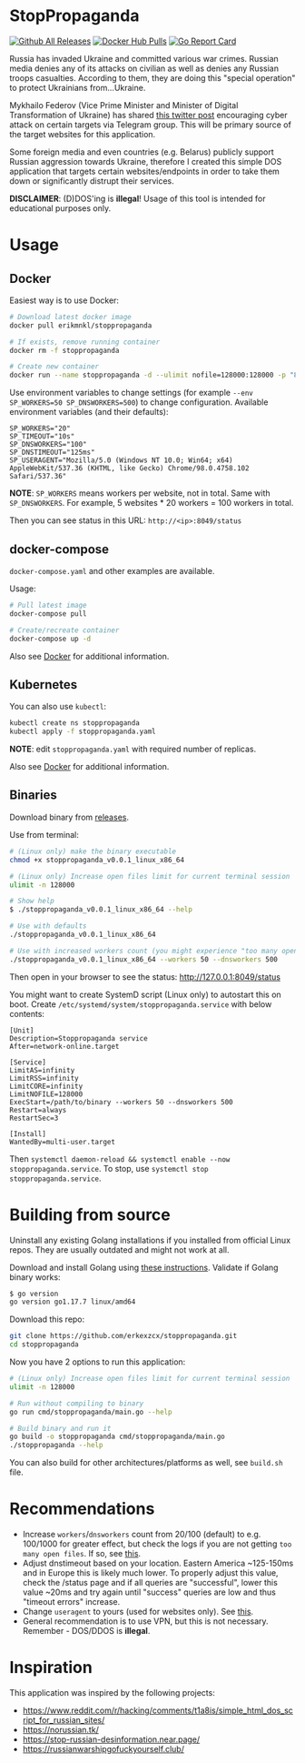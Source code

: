 # StopPropaganda

[![Github All Releases](https://img.shields.io/github/downloads/erkexzcx/stoppropaganda/total.svg)](https://github.com/erkexzcx/stoppropaganda/releases)
[![Docker Hub Pulls](https://img.shields.io/docker/pulls/erikmnkl/stoppropaganda)](https://hub.docker.com/r/erikmnkl/stoppropaganda)
[![Go Report Card](https://goreportcard.com/badge/github.com/erkexzcx/stoppropaganda)](https://goreportcard.com/report/github.com/erkexzcx/stoppropaganda)

Russia has invaded Ukraine and committed various war crimes. Russian media denies any of its attacks on civilian as well as denies any Russian troops casualties. According to them, they are doing this "special operation" to protect Ukrainians from...Ukraine.

Mykhailo Federov (Vice Prime Minister and Minister of Digital Transformation of Ukraine) has shared [this twitter post](https://twitter.com/FedorovMykhailo/status/1497642156076511233) encouraging cyber attack on certain targets via Telegram group. This will be primary source of the target websites for this application.

Some foreign media and even countries (e.g. Belarus) publicly support Russian aggression towards Ukraine, therefore I created this simple DOS application that targets certain websites/endpoints in order to take them down or significantly distrupt their services.

**DISCLAIMER**: (D)DOS'ing is **illegal**! Usage of this tool is intended for educational purposes only.

# Usage

## Docker

Easiest way is to use Docker:
```bash
# Download latest docker image
docker pull erikmnkl/stoppropaganda

# If exists, remove running container
docker rm -f stoppropaganda

# Create new container
docker run --name stoppropaganda -d --ulimit nofile=128000:128000 -p "8049:8049/tcp" erikmnkl/stoppropaganda
```

Use environment variables to change settings (for example `--env SP_WORKERS=50 SP_DNSWORKERS=500`) to change configuration. Available environment variables (and their defaults):
```
SP_WORKERS="20"
SP_TIMEOUT="10s"
SP_DNSWORKERS="100"
SP_DNSTIMEOUT="125ms"
SP_USERAGENT="Mozilla/5.0 (Windows NT 10.0; Win64; x64) AppleWebKit/537.36 (KHTML, like Gecko) Chrome/98.0.4758.102 Safari/537.36"
```

**NOTE**: `SP_WORKERS` means workers per website, not in total. Same with `SP_DNSWORKERS`. For example, 5 websites * 20 workers = 100 workers in total.

Then you can see status in this URL: `http://<ip>:8049/status`

## docker-compose

`docker-compose.yaml` and other examples are available.

Usage:
```bash
# Pull latest image
docker-compose pull

# Create/recreate container
docker-compose up -d
```

Also see [Docker](#docker) for additional information.

## Kubernetes

You can also use `kubectl`:
```bash
kubectl create ns stoppropaganda
kubectl apply -f stoppropaganda.yaml
```
**NOTE**: edit `stoppropaganda.yaml` with required number of replicas.

Also see [Docker](#docker) for additional information.

## Binaries

Download binary from [releases](https://github.com/erkexzcx/stoppropaganda/releases/).

Use from terminal:

```bash
# (Linux only) make the binary executable
chmod +x stoppropaganda_v0.0.1_linux_x86_64

# (Linux only) Increase open files limit for current terminal session
ulimit -n 128000

# Show help
$ ./stoppropaganda_v0.0.1_linux_x86_64 --help

# Use with defaults
./stoppropaganda_v0.0.1_linux_x86_64

# Use with increased workers count (you might experience "too many open files" error on some systems)
./stoppropaganda_v0.0.1_linux_x86_64 --workers 50 --dnsworkers 500
```

Then open in your browser to see the status: http://127.0.0.1:8049/status

You might want to create SystemD script (Linux only) to autostart this on boot. Create `/etc/systemd/system/stoppropaganda.service` with below contents:
```
[Unit]
Description=Stoppropaganda service
After=network-online.target

[Service]
LimitAS=infinity
LimitRSS=infinity
LimitCORE=infinity
LimitNOFILE=128000
ExecStart=/path/to/binary --workers 50 --dnsworkers 500
Restart=always
RestartSec=3

[Install]
WantedBy=multi-user.target
```

Then `systemctl daemon-reload && systemctl enable --now stoppropaganda.service`. To stop, use `systemctl stop stoppropaganda.service`.

# Building from source

Uninstall any existing Golang installations if you installed from official Linux repos. They are usually outdated and might not work at all.

Download and install Golang using [these instructions](https://go.dev/doc/install). Validate if Golang binary works:
```bash
$ go version
go version go1.17.7 linux/amd64
```

Download this repo:
```bash
git clone https://github.com/erkexzcx/stoppropaganda.git
cd stoppropaganda
```

Now you have 2 options to run this application:
```bash
# (Linux only) Increase open files limit for current terminal session
ulimit -n 128000

# Run without compiling to binary
go run cmd/stoppropaganda/main.go --help

# Build binary and run it
go build -o stoppropaganda cmd/stoppropaganda/main.go
./stoppropaganda --help
```

You can also build for other architectures/platforms as well, see `build.sh` file.

# Recommendations

* Increase `workers`/`dnsworkers` count from 20/100 (default) to e.g. 100/1000 for greater effect, but check the logs if you are not getting `too many open files`. If so, see [this](https://stackoverflow.com/questions/880557/socket-accept-too-many-open-files).
* Adjust dnstimeout based on your location.  Eastern America ~125-150ms and in Europe this is likely much lower.  To properly adjust this value, check the /status page and if all queries are "successful", lower this value ~20ms and try again until "success" queries are low and thus "timeout errors" increase.
* Change `useragent` to yours (used for websites only). See [this](https://www.whatismybrowser.com/detect/what-is-my-user-agent/).
* General recommendation is to use VPN, but this is not necessary. Remember - DOS/DDOS is **illegal**.

# Inspiration

This application was inspired by the following projects:
* https://www.reddit.com/r/hacking/comments/t1a8is/simple_html_dos_script_for_russian_sites/
* https://norussian.tk/
* https://stop-russian-desinformation.near.page/
* https://russianwarshipgofuckyourself.club/
